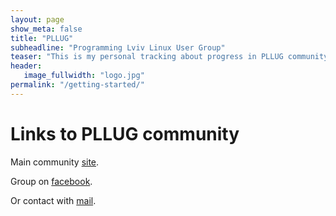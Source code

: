 ```yaml
---
layout: page
show_meta: false
title: "PLLUG"
subheadline: "Programming Lviv Linux User Group"
teaser: "This is my personal tracking about progress in PLLUG community roadmaps."
header:
   image_fullwidth: "logo.jpg"
permalink: "/getting-started/"
---
```


Links to PLLUG community
========================
Main community [site](http://pllug.org.ua/).

Group on [facebook](https://www.facebook.com/PLLUGcommunity/).

Or contact with [mail](mailto:info@pllug.org.ua).

<!-- 1. Open `_config.yml` and work it through, it's well documented
1. Add your own `logo.png` to `/assets/img/`.
1. Open `_data/socialmedia.yml` and add your own social media links.
1. Open `_data/navigation.yml` and customize your navigation.
1. Open `_data/language.yml` and translate the theme if necessary.
1. Open `_data/services.yml` and customize links in the footer.
1. Open `_data/network.yml` and customize links in the footer.
1. Open `_data/authors.yml` and edit author information and set default author in `config.yml`.
1. [Read the documentation][1] to check out all features of *Feeling Responsive*.
1. Make it yours and add your own content.

<a class="radius button small" href="{{ site.url }}{{ site.baseurl }}/documentation/">Check out the documentation for all the tricks ›</a>


 [1]: {{ site.url }}{{ site.baseurl }}/documentation/
 -->